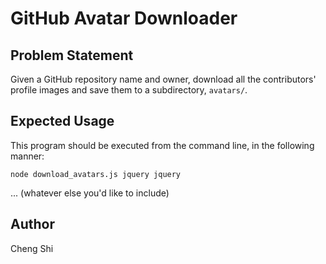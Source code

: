 # GitHub Avatar Downloader

## Problem Statement

Given a GitHub repository name and owner, download all the contributors' profile images and save them to a subdirectory, `avatars/`.

## Expected Usage

This program should be executed from the command line, in the following manner:

`node download_avatars.js jquery jquery`

... (whatever else you'd like to include)

## Author
Cheng Shi